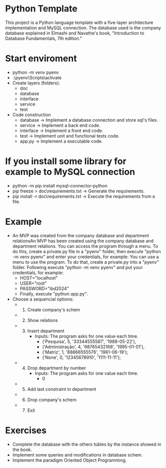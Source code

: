 # Python Template
This project is a Python language template with a five-layer architecture implementation and MySQL connection. The database used is the company database explained in Elmashi and Navathe's book, "Introduction to Database Fundamentals, 7th edition."

# Start enviroment
- python -m venv pyenv
- .\pyenv\Scripts\activate
- Create layers (folders):
  - doc
  - database
  - interface
  - service
  - test
- Code construction 
  - database -> Implement a database connection and store sql's files.
  - service -> Implement a back end code.
  - interface -> Implement a front end code.
  - test -> Implement unit and functional tests code.
  - app.py -> Implement a executable code.

# If you install some library for example to MySQL connection
- python -m pip install mysql-connector-python
- pip freeze > doc\requirements.txt -> Generate the requirements.
- pip install -r doc\requirements.txt -> Execute the requirements from a file.

# Example
- An MVP was created from the company database and department relationsAn MVP has been created using the company database and department relations. You can access the program through a menu. To do this, create a private.py file in a "pyenv" folder, then execute "python -m venv pyenv" and enter your credentials, for example: You can use a menu to use the program. To do that, create a private.py into a "pyenv" folder. Following execute "python -m venv pyenv" and put your credentials, for example:
  - HOST="localhost"
  - USER="root"
  - PASSWORD="ibd2024"
  - Finally, execute "python app.py".
- Choose a sequencial options:
  - 1. Create company's schem
  - 2. Show relations
  - 3. Insert department
        - Inputs: The program asks for one value each time.
          - ('Pesquisa', 5, '33344555587', '1988-05-22'),
          - ('Administração', 4, '98765432168', '1995-01-01'),
          - ('Matriz', 1, '88866555576', '1981-06-19');
          - ('None', 0, '12345678910', '1111-11-11');
  - 4. Drop department by number
        - Inputs: The program asks for one value each time.
          - 0
  - 5. Add last constraint in department
  - 6. Drop company's schem
  - 7. Exit

# Exercises
 - Complete the database with the others tubles by the instance showed in the book.
 - Implement some queries and modifications in database schem.
 - Implement the paradigm Oriented Object Programming.